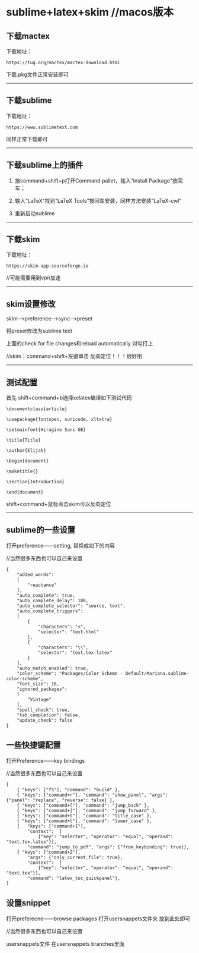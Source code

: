 # sublime+latex+skim //macos版本

## 下载mactex

下载地址：

```
https://tug.org/mactex/mactex-download.html
```

下载.pkg文件正常安装即可

---

## 下载sublime

下载地址：

```
https://www.sublimetext.com
```

同样正常下载即可

---

## 下载sublime上的插件

1. 按command+shift+p打开Command pallet，输入“Install Package”按回车；

2. 输入“LaTeX”找到“LaTeX Tools”按回车安装，同样方法安装“LaTeX-cwl”
3. 重新启动sublime

---

## 下载skim

下载地址：

```
https://skim-app.sourceforge.io
```

//可能需要用到vpn加速

----

## skim设置修改

skim—>preference—>sync—>preset

将preset修改为sublime text

上面的check for file changes和reload automatically 对勾打上

//skim：command+shift+左键单击 反向定位！！！很好用

---

## 测试配置

首先 shift+command+b选择xelatex编译如下测试代码

```
\documentclass{article}

\usepackage{fontspec, xunicode, xltxtra}

\setmainfont{Hiragino Sans GB}

\title{Title}

\author{Elijah}

\begin{document}

\maketitle{}

\section{Introduction}

\end{document}
```

shift+command+鼠标点击skim可以反向定位

---

## sublime的一些设置

打开preference——setting, 替换成如下的内容

//当然很多东西也可以自己来设置

```
{
	"added_words":
	[
		"reactance"
	],
	"auto_complete": true,
	"auto_complete_delay": 100,
	"auto_complete_selector": "source, text",
	"auto_complete_triggers":
	[
		{
			"characters": "<",
			"selector": "text.html"
		},
		{
			"characters": "\\",
			"selector": "text.tex.latex"
		}
	],
	"auto_match_enabled": true,
	"color_scheme": "Packages/Color Scheme - Default/Mariana.sublime-color-scheme",
	"font_size": 18,
	"ignored_packages":
	[
		"Vintage"
	],
	"spell_check": true,
	"tab_completion": false,
	"update_check": false
}
```

## 一些快捷键配置

打开Preference——key bindings

//当然很多东西也可以自己来设置

```
[
	{ "keys": ["f5"], "command": "build" },
	{ "keys": ["command+r"], "command": "show_panel", "args": {"panel": "replace", "reverse": false} },
	{ "keys": ["command+["], "command": "jump_back" },
	{ "keys": ["command+]"], "command": "jump_forward" },
	{ "keys": ["command+t"], "command": "title_case" },
	{ "keys": ["command+l"], "command": "lower_case" },
	{ 	"keys": ["command+1"], 
		"context":  [
			{"key": "selector", "operator": "equal", "operand": "text.tex.latex"}],
		"command": "jump_to_pdf", "args": {"from_keybinding": true}},
	{ "keys": ["command+2"],
		"args": {"only_current_file": true},
		"context":  [
			{"key": "selector", "operator": "equal", "operand": "text.tex"}],
		"command": "latex_toc_quickpanel"},
]
```

## 设置snippet

打开preferecne——browse packages 打开usersnappets文件夹 放到此处即可

//当然很多东西也可以自己来设置

usersnappets文件 在usersnappets branches里面
